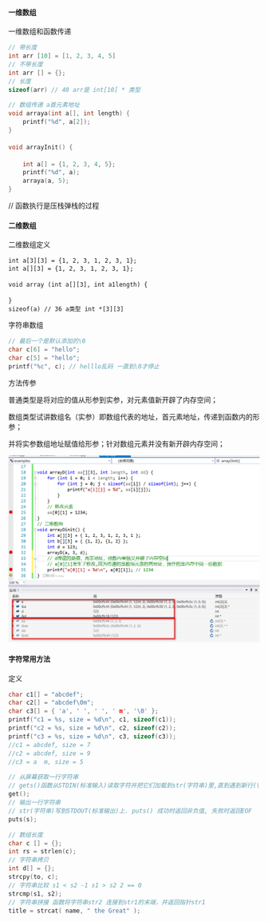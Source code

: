 #### 一维数组

一维数组和函数传递

```c
// 带长度
int arr [10] = [1, 2, 3, 4, 5]
// 不带长度
int arr [] = {};
// 长度
sizeof(arr) // 40 arr是 int[10] * 类型
```

```c
// 数组传递 a首元素地址
void arraya(int a[], int length) {
	printf("%d", a[2]);
}

void arrayInit() {

	int a[] = {1, 2, 3, 4, 5};	
	printf("%d", a);
	arraya(a, 5);
}
```

// 函数执行是压栈弹栈的过程

#### 二维数组

二维数组定义

```
int a[3][3] = {1, 2, 3, 1, 2, 3, 1};
int a[][3] = {1, 2, 3, 1, 2, 3, 1};

void array (int a[][3], int a1length) {
    
}
sizeof(a) // 36 a类型 int *[3][3]
```

字符串数组

```c
// 最后一个是默认添加的\0
char c[6] = "hello";
char c[5] = "hello";
printf("%c", c); // helllo乱码 一直到\0才停止
```

方法传参

普通类型是将对应的值从形参到实参，对元素值新开辟了内存空间；

数组类型试讲数组名（实参）即数组代表的地址，首元素地址，传递到函数内的形参；

并将实参数组地址赋值给形参；针对数组元素并没有新开辟内存空间；

![1604807181208](.\imgs\array-function.png)

#### 字符常用方法

定义

```c
char c1[] = "abcdef";
char c2[] = "abcdef\0m";
char c3[] = { 'a', ' ', ' ', ' m', '\0' };
printf("c1 = %s, size = %d\n", c1, sizeof(c1));
printf("c2 = %s, size = %d\n", c2, sizeof(c2));
printf("c3 = %s, size = %d\n", c3, sizeof(c3));
//c1 = abcdef, size = 7
//c2 = abcdef, size = 9
//c3 = a  m, size = 5
```



```c
// 从屏幕获取一行字符串
// gets()函数从STDIN(标准输入)读取字符并把它们加载到str(字符串)里,直到遇到新行(\n)或到达EOF. 新行字符翻译为一个null中断符. gets()的返回值是读入的字符串,如果错误返回NULL.
get();
// 输出一行字符串
// str(字符串)写到STDOUT(标准输出)上. puts() 成功时返回非负值, 失败时返回EOF
puts(s);
```



```c
// 数组长度
char c [] = {};
int rs = strlen(c);
// 字符串拷贝
int d[] = {};
strcpy(to, c);
// 字符串比较 s1 < s2 -1 s1 > s2 2 == 0
strcmp(s1, s2);
// 字符串拼接 函数将字符串str2 连接到str1的末端，并返回指针str1
title = strcat( name, " the Great" );
    
```

